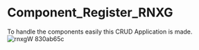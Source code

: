 # Component_Register_RNXG
To handle the components easily this CRUD Application is made.
![rnxgW 830ab65c](https://user-images.githubusercontent.com/80333681/148172037-7a226564-23e5-496e-9e34-9732635c588b.png)
